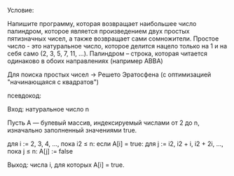 Условие:

Напишите программу, которая возвращает наибольшее число палиндром, которое является произведением двух простых пятизначных чисел, а также возвращает сами сомножители. Простое число - это натуральное число, которое делится нацело только на 1 и на себя само (2, 3, 5, 7, 11, …). Палиндром – строка, которая читается одинаково в обоих направлениях (например ABBA)

Для поиска простых чисел -> Решето Эратосфена (с оптимизацией "начинающаяся с квадратов")

псевдокод:

Вход: натуральное число n

Пусть A — булевый массив, индексируемый числами от 2 до n, 
изначально заполненный значениями true.

 для i := 2, 3, 4, ..., пока i2 ≤ n:
  если A[i] = true:
    для j := i2, i2 + i, i2 + 2i, ..., пока j ≤ n:
      A[j] := false

Выход: числа i, для которых A[i] = true.
